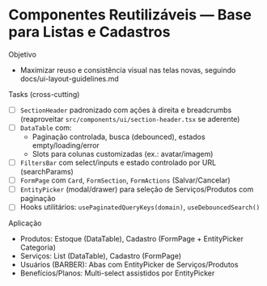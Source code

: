 # Componentes Reutilizáveis — Base para Listas e Cadastros

Objetivo
- Maximizar reuso e consistência visual nas telas novas, seguindo docs/ui-layout-guidelines.md

Tasks (cross-cutting)
- [ ] `SectionHeader` padronizado com ações à direita e breadcrumbs (reaproveitar `src/components/ui/section-header.tsx` se aderente)
- [ ] `DataTable` com:
     - Paginação controlada, busca (debounced), estados empty/loading/error
     - Slots para colunas customizadas (ex.: avatar/imagem)
- [ ] `FiltersBar` com select/inputs e estado controlado por URL (searchParams)
- [ ] `FormPage` com `Card`, `FormSection`, `FormActions` (Salvar/Cancelar)
- [ ] `EntityPicker` (modal/drawer) para seleção de Serviços/Produtos com paginação
- [ ] Hooks utilitários: `usePaginatedQueryKeys(domain)`, `useDebouncedSearch()`

Aplicação
- Produtos: Estoque (DataTable), Cadastro (FormPage + EntityPicker Categoria)
- Serviços: List (DataTable), Cadastro (FormPage)
- Usuários (BARBER): Abas com EntityPicker de Serviços/Produtos
- Benefícios/Planos: Multi-select assistidos por EntityPicker

